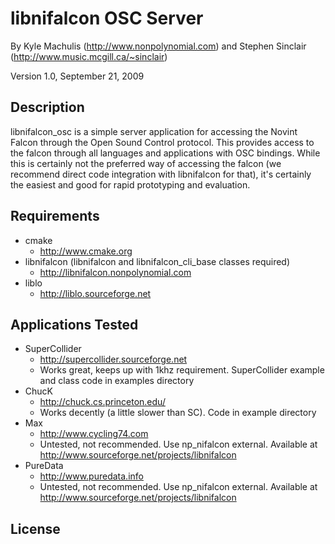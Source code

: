 # libnifalcon OSC Server #

By Kyle Machulis (http://www.nonpolynomial.com) and Stephen Sinclair (http://www.music.mcgill.ca/~sinclair)

Version 1.0, September 21, 2009

## Description ##

libnifalcon_osc is a simple server application for accessing the Novint Falcon through the Open Sound Control protocol. This provides access to the falcon through all languages and applications with OSC bindings. While this is certainly not the preferred way of accessing the falcon (we recommend direct code integration with libnifalcon for that), it's certainly the easiest and good for rapid prototyping and evaluation.

## Requirements ##

* cmake
  * http://www.cmake.org
* libnifalcon (libnifalcon and libnifalcon\_cli\_base classes required)
  * http://libnifalcon.nonpolynomial.com
* liblo
  * http://liblo.sourceforge.net

## Applications Tested ##

* SuperCollider
  * http://supercollider.sourceforge.net
  * Works great, keeps up with 1khz requirement. SuperCollider example and class code in examples directory
* ChucK
  * http://chuck.cs.princeton.edu/
  * Works decently (a little slower than SC). Code in example directory
* Max
  * http://www.cycling74.com
  * Untested, not recommended. Use np_nifalcon external. Available at http://www.sourceforge.net/projects/libnifalcon
* PureData
  * http://www.puredata.info
  * Untested, not recommended. Use np_nifalcon external. Available at http://www.sourceforge.net/projects/libnifalcon

## License ##

